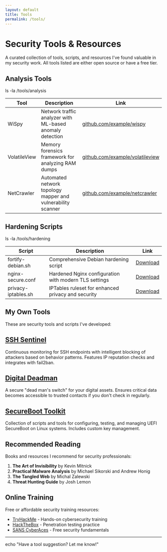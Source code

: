 ```yaml
---
layout: default
title: Tools
permalink: /tools/
---
```


<div class="intro">
  <h1>Security Tools & Resources</h1>
  <div class="intro-text">
    <p>A curated collection of tools, scripts, and resources I've found valuable in my security work. All tools listed are either open source or have a free tier.</p>
  </div>
</div>

## Analysis Tools

<div class="terminal-window">
  <div class="terminal-header">
    <div class="terminal-dots">
      <span class="terminal-dot"></span>
      <span class="terminal-dot"></span>
      <span class="terminal-dot"></span>
    </div>
    <span class="terminal-title">ls -la /tools/analysis</span>
  </div>
  <div class="terminal-body">
    <table>
      <thead>
        <tr>
          <th>Tool</th>
          <th>Description</th>
          <th>Link</th>
        </tr>
      </thead>
      <tbody>
        <tr>
          <td><span class="shell-command">WiSpy</span></td>
          <td>Network traffic analyzer with ML-based anomaly detection</td>
          <td><a href="https://github.com/example/wispy" target="_blank">github.com/example/wispy</a></td>
        </tr>
        <tr>
          <td><span class="shell-command">VolatileView</span></td>
          <td>Memory forensics framework for analyzing RAM dumps</td>
          <td><a href="https://github.com/example/volatileview" target="_blank">github.com/example/volatileview</a></td>
        </tr>
        <tr>
          <td><span class="shell-command">NetCrawler</span></td>
          <td>Automated network topology mapper and vulnerability scanner</td>
          <td><a href="https://github.com/example/netcrawler" target="_blank">github.com/example/netcrawler</a></td>
        </tr>
      </tbody>
    </table>
  </div>
</div>

## Hardening Scripts

<div class="terminal-window">
  <div class="terminal-header">
    <div class="terminal-dots">
      <span class="terminal-dot"></span>
      <span class="terminal-dot"></span>
      <span class="terminal-dot"></span>
    </div>
    <span class="terminal-title">ls -la /tools/hardening</span>
  </div>
  <div class="terminal-body">
    <table>
      <thead>
        <tr>
          <th>Script</th>
          <th>Description</th>
          <th>Link</th>
        </tr>
      </thead>
      <tbody>
        <tr>
          <td><span class="shell-command">fortify-debian.sh</span></td>
          <td>Comprehensive Debian hardening script</td>
          <td><a href="https://github.com/yourusername/fortify-debian" target="_blank">Download</a></td>
        </tr>
        <tr>
          <td><span class="shell-command">nginx-secure.conf</span></td>
          <td>Hardened Nginx configuration with modern TLS settings</td>
          <td><a href="https://github.com/yourusername/secure-configs" target="_blank">Download</a></td>
        </tr>
        <tr>
          <td><span class="shell-command">privacy-iptables.sh</span></td>
          <td>IPTables ruleset for enhanced privacy and security</td>
          <td><a href="https://github.com/yourusername/privacy-iptables" target="_blank">Download</a></td>
        </tr>
      </tbody>
    </table>
  </div>
</div>

## My Own Tools

These are security tools and scripts I've developed:

<div class="post-grid">
  <article class="post-card">
    <div class="post-header">
      <h2><a href="https://github.com/yourusername/ssh-sentinel">SSH Sentinel</a></h2>
    </div>
    <p>Continuous monitoring for SSH endpoints with intelligent blocking of attackers based on behavior patterns. Features IP reputation checks and integrates with fail2ban.</p>
  </article>

  <article class="post-card">
    <div class="post-header">
      <h2><a href="https://github.com/yourusername/digital-deadman">Digital Deadman</a></h2>
    </div>
    <p>A secure "dead man's switch" for your digital assets. Ensures critical data becomes accessible to trusted contacts if you don't check in regularly.</p>
  </article>

  <article class="post-card">
    <div class="post-header">
      <h2><a href="https://github.com/yourusername/secureboot-toolkit">SecureBoot Toolkit</a></h2>
    </div>
    <p>Collection of scripts and tools for configuring, testing, and managing UEFI SecureBoot on Linux systems. Includes custom key management.</p>
  </article>
</div>

## Recommended Reading

Books and resources I recommend for security professionals:

1. **The Art of Invisibility** by Kevin Mitnick
2. **Practical Malware Analysis** by Michael Sikorski and Andrew Honig
3. **The Tangled Web** by Michal Zalewski
4. **Threat Hunting Guide** by Josh Lemon

## Online Training

Free or affordable security training resources:

- [TryHackMe](https://tryhackme.com/) - Hands-on cybersecurity training
- [HackTheBox](https://www.hackthebox.eu/) - Penetration testing practice
- [SANS CyberAces](https://www.cyberaces.org/) - Free security fundamentals

---

<div class="terminal-window terminal-mini">
  <div class="terminal-body">
    <p class="terminal-prompt">echo "Have a tool suggestion? Let me know!"</p>
  </div>
</div>